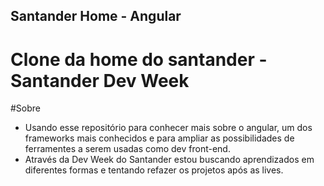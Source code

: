 ## Santander Home - Angular 
# Clone da home do santander - Santander Dev Week #

#Sobre
- Usando esse repositório para conhecer mais sobre o angular, um dos frameworks mais conhecidos e para ampliar as possibilidades de ferramentes a serem usadas como dev front-end.
- Através da Dev Week do Santander estou buscando aprendizados em diferentes formas e tentando refazer os projetos após as lives.

